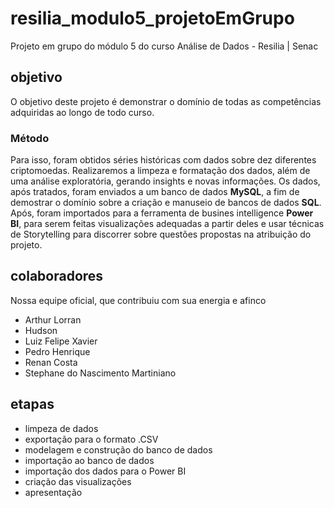 # resilia_modulo5_projetoEmGrupo
Projeto em grupo do módulo 5 do curso Análise de Dados - Resilia | Senac

## objetivo
O objetivo deste projeto é demonstrar o domínio de todas as competências adquiridas ao longo de todo curso.

### Método
Para isso, foram obtidos séries históricas com dados sobre dez diferentes criptomoedas. Realizaremos a limpeza e formatação dos dados, além de uma análise exploratória, gerando insights e novas informações. Os dados, após tratados, foram enviados a um banco de dados **MySQL**, a fim de demostrar o domínio sobre a criação e manuseio de bancos de dados **SQL**. Após, foram importados para a ferramenta de busines intelligence **Power BI**, para serem feitas visualizações adequadas a partir deles e usar técnicas de Storytelling para discorrer sobre questões propostas na atribuição do projeto.

## colaboradores
Nossa equipe oficial, que contribuiu com sua energia e afinco

* Arthur Lorran
* Hudson
* Luiz Felipe Xavier
* Pedro Henrique
* Renan Costa
* Stephane do Nascimento Martiniano
## etapas
* limpeza de dados
* exportação para o formato .CSV
* modelagem e construção do banco de dados
* importação ao banco de dados
* importação dos dados para o Power BI
* criação das visualizações
* apresentação

